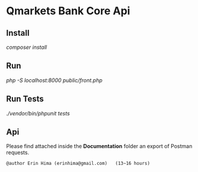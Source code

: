 
# Qmarkets Bank Core Api

## Install
*composer install*

## Run
*php -S localhost:8000 public/front.php*

## Run Tests
*./vendor/bin/phpunit tests*

## Api
Please find attached inside the **Documentation** folder an export of Postman requests.
```
@author Erin Hima (erinhima@gmail.com)   (13~16 hours)
